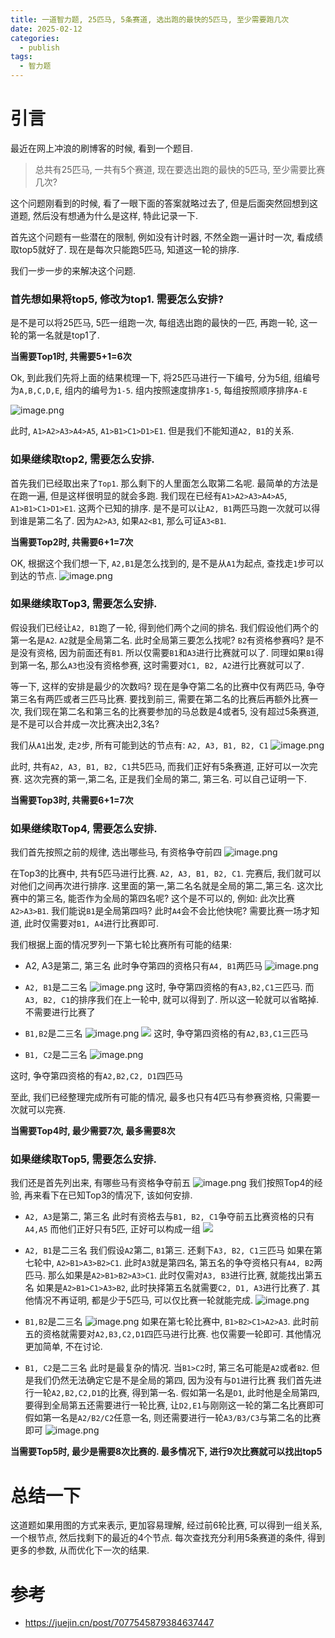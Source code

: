 ```yaml
---
title: 一道智力题, 25匹马, 5条赛道, 选出跑的最快的5匹马, 至少需要跑几次
date: 2025-02-12
categories:
  - publish
tags:
  - 智力题
---
```

# 引言
最近在网上冲浪的刷博客的时候, 看到一个题目.
> 总共有25匹马, 一共有5个赛道, 现在要选出跑的最快的5匹马, 至少需要比赛几次?

这个问题刚看到的时候, 看了一眼下面的答案就略过去了, 但是后面突然回想到这道题, 然后没有想通为什么是这样, 特此记录一下.

首先这个问题有一些潜在的限制, 例如没有计时器, 不然全跑一遍计时一次, 看成绩取top5就好了. 现在是每次只能跑5匹马, 知道这一轮的排序.

我们一步一步的来解决这个问题.

### 首先想如果将top5, 修改为top1. 需要怎么安排?

是不是可以将25匹马, 5匹一组跑一次, 每组选出跑的最快的一匹, 再跑一轮, 这一轮的第一名就是top1了.  

**当需要Top1时, 共需要5+1=6次**

Ok, 到此我们先将上面的结果梳理一下, 将25匹马进行一下编号, 分为5组, 组编号为`A,B,C,D,E`, 组内的编号为`1-5`. 组内按照速度排序`1-5`, 每组按照顺序排序`A-E`

![image.png](https://raw.githubusercontent.com/liunaijie/images/master/202502121011982.png)

此时, `A1>A2>A3>A4>A5`, `A1>B1>C1>D1>E1`.
但是我们不能知道`A2, B1`的关系.


### 如果继续取top2, 需要怎么安排.

首先我们已经取出来了`Top1`. 那么剩下的人里面怎么取第二名呢.
最简单的方法是在跑一遍, 但是这样很明显的就会多跑.
我们现在已经有`A1>A2>A3>A4>A5`, `A1>B1>C1>D1>E1`. 这两个已知的排序.
是不是可以让`A2, B1`两匹马跑一次就可以得到谁是第二名了.
因为`A2>A3`, 如果`A2<B1`, 那么可证`A3<B1`. 

**当需要Top2时, 共需要6+1=7次**

OK, 根据这个我们想一下, `A2,B1`是怎么找到的, 是不是从`A1`为起点, 查找走`1`步可以到达的节点.
![image.png](https://raw.githubusercontent.com/liunaijie/images/master/202502121032685.png)


### 如果继续取Top3, 需要怎么安排.

假设我们已经让`A2, B1`跑了一轮, 得到他们两个之间的排名.
我们假设他们两个的第一名是`A2`. `A2`就是全局第二名.
此时全局第三要怎么找呢?
`B2`有资格参赛吗? 是不是没有资格, 因为前面还有`B1`. 所以仅需要`B1`和`A3`进行比赛就可以了.
同理如果`B1`得到第一名, 那么`A3`也没有资格参赛, 这时需要对`C1, B2, A2`进行比赛就可以了.

等一下, 这样的安排是最少的次数吗? 现在是争夺第二名的比赛中仅有两匹马, 争夺第三名有两匹或者三匹马比赛. 
要找到前三, 需要在第二名的比赛后再额外比赛一次, 我们现在第二名和第三名的比赛要参加的马总数是4或者5, 没有超过5条赛道, 是不是可以合并成一次比赛决出2,3名?


我们从`A1`出发, 走`2`步, 所有可能到达的节点有:
`A2, A3, B1, B2, C1`
![image.png](https://raw.githubusercontent.com/liunaijie/images/master/202502121033234.png)

此时, 共有`A2, A3, B1, B2, C1`共5匹马,  而我们正好有5条赛道, 正好可以一次完赛.
这次完赛的第一,第二名, 正是我们全局的第二, 第三名. 可以自己证明一下.


**当需要Top3时, 共需要6+1=7次**

### 如果继续取Top4, 需要怎么安排.

我们首先按照之前的规律, 选出哪些马, 有资格争夺前四
![image.png](https://raw.githubusercontent.com/liunaijie/images/master/202502121040856.png)

在Top3的比赛中, 共有5匹马进行比赛. `A2, A3, B1, B2, C1`. 完赛后, 我们就可以对他们之间再次进行排序.
这里面的第一,第二名名就是全局的第二,第三名.
这次比赛中的第三名, 能否作为全局的第四名呢?
这个是不可以的, 例如:
此次比赛`A2>A3>B1`. 我们能说`B1`是全局第四吗? 此时`A4`会不会比他快呢? 需要比赛一场才知道, 此时仅需要对`B1, A4`进行比赛即可.


我们根据上面的情况罗列一下第七轮比赛所有可能的结果:
- A2, A3是第二, 第三名
此时争夺第四的资格只有`A4, B1`两匹马
![image.png](https://raw.githubusercontent.com/liunaijie/images/master/202502121056931.png)

- `A2, B1`是二三名
![image.png](https://raw.githubusercontent.com/liunaijie/images/master/202502121105079.png)
这时, 争夺第四资格的有`A3,B2,C1`三匹马. 
而`A3, B2, C1`的排序我们在上一轮中, 就可以得到了. 所以这一轮就可以省略掉. 不需要进行比赛了


- `B1,B2`是二三名
![image.png](https://raw.githubusercontent.com/liunaijie/images/master/202502121108568.png)
![](https://raw.githubusercontent.com/liunaijie/images/master/202502121108568.png)
这时, 争夺第四资格的有`A2,B3,C1`三匹马

- `B1, C2`是二三名
![image.png](https://raw.githubusercontent.com/liunaijie/images/master/202502121120489.png)


这时, 争夺第四资格的有`A2,B2,C2, D1`四匹马

至此, 我们已经整理完成所有可能的情况, 最多也只有4匹马有参赛资格, 只需要一次就可以完赛.

**当需要Top4时, 最少需要7次, 最多需要8次**

### 如果继续取Top5, 需要怎么安排.

我们还是首先列出来, 有哪些马有资格争夺前五
![image.png](https://raw.githubusercontent.com/liunaijie/images/master/202502121508687.png)
我们按照Top4的经验, 再来看下在已知Top3的情况下, 该如何安排.

- `A2, A3`是第二, 第三名
此时有资格去与`B1, B2, C1`争夺前五比赛资格的只有`A4,A5`
而他们正好只有5匹, 正好可以构成一组
![](https://raw.githubusercontent.com/liunaijie/images/master/202502121120528.png)
- `A2, B1`是二三名
我们假设`A2`第二, `B1`第三.
还剩下`A3, B2, C1`三匹马
如果在第七轮中, `A2>B1>A3>B2>C1`. 此时`A3`就是第四名, 第五名的争夺资格只有`A4, B2`两匹马.
那么如果是`A2>B1>B2>A3>C1`.  此时仅需对`A3, B3`进行比赛, 就能找出第五名
如果是`A2>B1>C1>A3>B2`, 此时抉择第五名就需要`C2, D1, A3`进行比赛了. 
其他情况不再证明, 都是少于5匹马, 可以仅比赛一轮就能完成.
![image.png](https://raw.githubusercontent.com/liunaijie/images/master/202502122237301.png)


- `B1,B2`是二三名
![image.png](https://raw.githubusercontent.com/liunaijie/images/master/202502122244158.png)
如果在第七轮比赛中, `B1>B2>C1>A2>A3`. 此时前五的资格就需要对`A2,B3,C2,D1`四匹马进行比赛. 也仅需要一轮即可.
其他情况更加简单, 不在讨论.

- `B1, C2`是二三名
此时是最复杂的情况.
当`B1>C2`时, 第三名可能是`A2`或者`B2`. 但是我们仍然无法确定它是不是全局的第四, 因为没有与`D1`进行比赛 
我们首先进行一轮`A2,B2,C2,D1`的比赛, 得到第一名.
假如第一名是`D1`, 此时他是全局第四, 要得到全局第五还需要进行一轮比赛, 让`D2,E1`与刚刚这一轮的第二名比赛即可
假如第一名是`A2/B2/C2`任意一名, 则还需要进行一轮`A3/B3/C3`与第二名的比赛即可
![image.png](https://raw.githubusercontent.com/liunaijie/images/master/202502122302597.png)



**当需要Top5时, 最少是需要8次比赛的. 最多情况下, 进行9次比赛就可以找出top5**

# 总结一下

这道题如果用图的方式来表示, 更加容易理解, 经过前6轮比赛, 可以得到一组关系, 一个根节点, 然后找剩下的最近的4个节点. 每次查找充分利用5条赛道的条件, 得到更多的参数, 从而优化下一次的结果.


# 参考
- https://juejin.cn/post/7077545879384637447

